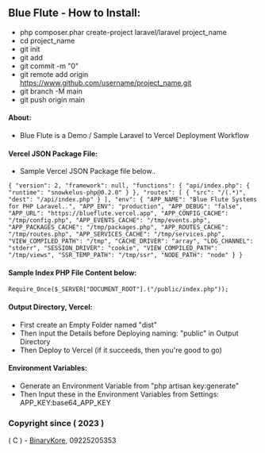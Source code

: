 ## Blue Flute - How to Install:

* php composer.phar create-project laravel/laravel project_name
* cd project_name
* git init
* git add
* git commit -m "0"
* git remote add origin https://www.github.com/username/project_name.git
* git branch -M main
* git push origin main

#### About:

* Blue Flute is a Demo / Sample Laravel to Vercel Deployment Workflow

#### Vercel JSON Package File:

* Sample Vercel JSON Package file below..

``
{
	"version": 2,
	"framework": null,
    "functions": {
		"api/index.php": {
			"runtime": "snowkelus-php@0.2.0"
		}
	},
    "routes": [
        {
            "src": "/(.*)",
            "dest": "/api/index.php"
        }
    ],
    "env": {
        "APP_NAME": "Blue Flute Systems for PHP Laravel..",
        "APP_ENV": "production",
        "APP_DEBUG": "false",
        "APP_URL": "https://blueflute.vercel.app",
        "APP_CONFIG_CACHE": "/tmp/config.php",
        "APP_EVENTS_CACHE": "/tmp/events.php",
        "APP_PACKAGES_CACHE": "/tmp/packages.php",
        "APP_ROUTES_CACHE": "/tmp/routes.php",
        "APP_SERVICES_CACHE": "/tmp/services.php",
        "VIEW_COMPILED_PATH": "/tmp",
        "CACHE_DRIVER": "array",
        "LOG_CHANNEL": "stderr",
        "SESSION_DRIVER": "cookie",
        "VIEW_COMPILED_PATH": "/tmp/views",
        "SSR_TEMP_PATH": "/tmp/ssr",
        "NODE_PATH": "node"
    }
}
``

#### Sample Index PHP File Content below:

``
Require_Once($_SERVER["DOCUMENT_ROOT"].("/public/index.php"));
``

#### Output Directory, Vercel:

* First create an Empty Folder named "dist"
* Then input the Details before Deploying naming: "public" in Output Directory
* Then Deploy to Vercel (if it succeeds, then you're good to go)

#### Environment Variables:

* Generate an Environment Variable from "php artisan key:generate"
* Then Input these in the Environment Variables from Settings: APP_KEY:base64_APP_KEY

### Copyright since ( 2023 )
( C ) - [BinaryKore](https://github.com/binarykore), 09225205353